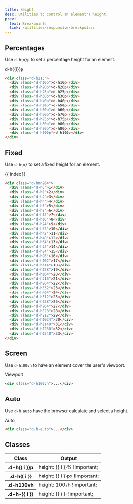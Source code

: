```yaml
---
title: Height
desc: Utilities to control an element's height.
prev:
  text: Breakpoints
  link: /utilities/responsive/breakpoints
---
```


## Percentages

Use `d-h{n}p` to set a percentage height for an element.

<code-well-header class="d-d-flex d-p24 d-bgc-green-100 d-bgo50 d-w100p d-h332 d-flow16 d-of-x-scroll d-fs-200 d-ff-mono d-ta-center" custom>
  <div v-for="i in percentage" class="d-d-flex d-fl-center d-h100p d-ps-relative">
    <span class="d-zi-active d-w64">d-h{{i}}p</span>
    <div class="d-w64 d-h216 d-ps-absolute d-bgc-green-100">
      <div class="d-w64 d-bgc-green-200 d-bar4" :class="`d-h${i}p`"></div>
    </div>
  </div>
</code-well-header>

```html
<div class="d-h216">
  <div class="d-h10p">d-h10p</div>
  <div class="d-h20p">d-h20p</div>
  <div class="d-h25p">d-h25p</div>
  <div class="d-h30p">d-h30p</div>
  <div class="d-h40p">d-h40p</div>
  <div class="d-h50p">d-h50p</div>
  <div class="d-h60p">d-h60p</div>
  <div class="d-h70p">d-h70p</div>
  <div class="d-h75p">d-h75p</div>
  <div class="d-h80p">d-h80p</div>
  <div class="d-h90p">d-h80p</div>
  <div class="d-h100p">d-h100p</div>
</div>
```

## Fixed

Use `d-h{n}` to set a fixed height for an element.

<code-well-header class="d-d-flex d-p24 d-bgc-magenta-100 d-bgo50 d-w100p d-hmx512 d-flow16 d-of-scroll d-fs-300 d-fw-bold d-ta-center" custom>
  <div v-for="(i, index) in fixed" class="d-d-flex d-fd-column d-pls-start">
    <span>{{ index }}</span>
    <div class="d-fl-center d-w64 d-bgc-magenta-100 d-bar4" :class="`d-h${i}`"></div>
  </div>
</code-well-header>

```html
<div class="d-hmn264">
  <div class="d-h0">1</div>
  <div class="d-h1">2</div>
  <div class="d-h2">3</div>
  <div class="d-h4">4</div>
  <div class="d-h6">5</div>
  <div class="d-h8">6</div>
  <div class="d-h12">7</div>
  <div class="d-h16">8</div>
  <div class="d-h24">9</div>
  <div class="d-h32">10</div>
  <div class="d-h42">11</div>
  <div class="d-h48">12</div>
  <div class="d-h64">13</div>
  <div class="d-h72">14</div>
  <div class="d-h84">15</div>
  <div class="d-h96">16</div>
  <div class="d-h102">17</div>
  <div class="d-h114">18</div>
  <div class="d-h128">19</div>
  <div class="d-h164">20</div>
  <div class="d-h216">21</div>
  <div class="d-h264">22</div>
  <div class="d-h332">23</div>
  <div class="d-h464">24</div>
  <div class="d-h512">25</div>
  <div class="d-h628">26</div>
  <div class="d-h764">27</div>
  <div class="d-h828">28</div>
  <div class="d-h912">29</div>
  <div class="d-h1024">30</div>
  <div class="d-h1140">31</div>
  <div class="d-h1268">32</div>
  <div class="d-h1340">33</div>
</div>
```

## Screen

Use `d-h100vh` to have an element cover the user's viewport.

<code-well-header class="d-ps-relative d-d-flex d-jc-center d-p24 d-bgc-gold-100 d-bgo50 d-w100p d-h3 d-flow16 d-of-y-scroll" custom>
  <div class="d-fl-center d-py16 d-px8 d-w100vw d-h100vh d-bgc-gold-200 d-bar4 d-fs-300 d-fw-bold d-ta-center">Viewport</div>
</code-well-header>

```html
<div class="d-h100vh">...</div>
```

## Auto

Use `d-h-auto` have the browser calculate and select a height.

<code-well-header class="d-ps-relative d-d-flex d-jc-center d-p24 d-bgc-orange-100 d-bgo50 d-w100p d-hmn216 d-flow16" custom>
  <div class="d-fl-center d-py16 d-px8 d-w100p d-h-auto d-bgc-orange-300 d-bar4 d-fs-300 d-fw-bold d-ta-center">Auto</div>
</code-well-header>

```html
<div class="d-h-auto">...</div>
```

<script setup>
  import { percentage, fixed, other } from '@data/width-height.json';
</script>

## Classes

<div class="d-h464 d-of-y-scroll d-bb d-bc-black-200">
  <table class="d-table dialtone-doc-table">
    <thead>
      <tr>
        <th scope="col" class="d-w30p">Class</th>
        <th scope="col">Output</th>
      </tr>
    </thead>
    <tbody>
      <tr v-for="i in percentage">
        <th scope="row" class="d-ff-mono d-fc-purple-400 d-fw-normal d-fs-100">.d-h{{ i }}p</th>
        <td class="d-ff-mono d-fs-100">height: {{ i }}% !important;</td>
      </tr>
    </tbody>
    <tbody>
      <tr v-for="i in fixed">
        <th scope="row" class="d-ff-mono d-fc-purple-400 d-fw-normal d-fs-100">.d-h{{ i }}</th>
        <td class="d-ff-mono d-fs-100">height: {{ i }}px !important;</td>
      </tr>
    </tbody>
    <tbody>
      <tr>
        <th scope="row" class="d-ff-mono d-fc-purple-400 d-fw-normal d-fs-100">.d-h100vh</th>
        <td class="d-ff-mono d-fs-100">height: 100vh !important;</td>
      </tr>
      <tr v-for="i in other">
        <th scope="row" class="d-ff-mono d-fc-purple-400 d-fw-normal d-fs-100">.d-h-{{ i }}</th>
        <td class="d-ff-mono d-fs-100">height: {{ i }} !important;</td>
      </tr>
    </tbody>
  </table>
</div>
